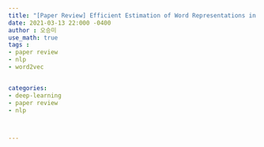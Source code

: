 ```yaml
---
title: "[Paper Review] Efficient Estimation of Word Representations in Vector Space"
date: 2021-03-13 22:000 -0400
author : 오승미
use_math: true
tags :
- paper review
- nlp
- word2vec


categories:
- deep-learning
- paper review
- nlp



---
```


